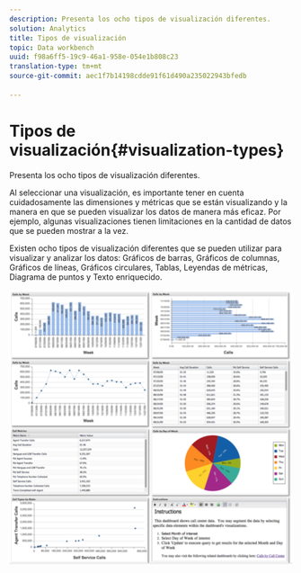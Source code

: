 ```yaml
---
description: Presenta los ocho tipos de visualización diferentes.
solution: Analytics
title: Tipos de visualización
topic: Data workbench
uuid: f98a6ff5-19c9-46a1-958e-054e1b808c23
translation-type: tm+mt
source-git-commit: aec1f7b14198cdde91f61d490a235022943bfedb

---
```



# Tipos de visualización{#visualization-types}

Presenta los ocho tipos de visualización diferentes.

Al seleccionar una visualización, es importante tener en cuenta cuidadosamente las dimensiones y métricas que se están visualizando y la manera en que se pueden visualizar los datos de manera más eficaz. Por ejemplo, algunas visualizaciones tienen limitaciones en la cantidad de datos que se pueden mostrar a la vez.

Existen ocho tipos de visualización diferentes que se pueden utilizar para visualizar y analizar los datos: Gráficos de barras, Gráficos de columnas, Gráficos de líneas, Gráficos circulares, Tablas, Leyendas de métricas, Diagrama de puntos y Texto enriquecido.

![](assets/visualization_types.png)

